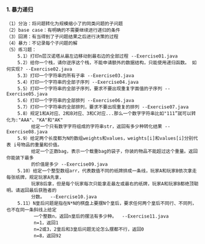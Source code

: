 #### 1. 暴力递归
    （1）分治：将问题转化为规模缩小了的同类问题的子问题
    （2）base case：有明确的不需要继续进行递归的条件
    （3）回溯：有当得到了子问题结果之后进行决策的过程
    （4）暴力：不记录每个子问题的解
    （5）练习题：
        5.1）打印n层汉诺塔从最左边移动到最右边的全部过程 --Exercise01.java
        5.2）给你一个栈，请你逆序这个栈，不能申请额外的数据结构，只能使用递归函数。 如何实现? --Exercise02.java
        5.3）打印一个字符串的所有子串 --Exercise03.java
        5.4）打印一个字符串的全部子序列 --Exercise04.java  
        5.5）打印一个字符串的全部子序列，要求不要出现重复字面值的子序列 --Exercise05.java
        5.6）打印一个字符串的全部排列 --Exercise06.java
        5.7）打印一个字符串的全部排列，要求不要出现重复的排列 --Exercise07.java
        5.8）规定1和A对应、2和B对应、3和C对应...那么一个数字字符串比如"111”就可以转化为:"AAA"、"KA"和"AK"
             给定一个只有数字字符组成的字符串str，返回有多少种转化结果 --Exercise08.java
        5.9）给定两个长度都为N的数组weights和values，weights[i]和values[i]分别代表 i号物品的重量和价值。
             给定一个正数bag，表示一个载重bag的袋子，你装的物品不能超过这个重量。返回你能装下最多
             的价值是多少 --Exercise09.java
        5.10）给定一个整型数组arr，代表数值不同的纸牌排成一条线，玩家A和玩家B依次拿走每张纸牌，规定玩家A先拿，
             玩家B后拿，但是每个玩家每次只能拿走最左或最右的纸牌，玩家A和玩家B都绝顶聪明。请返回最后获胜者的
             分数。  --Exercise10.java
        5.11）N皇后问题是指在N*N的棋盘上要摆N个皇后，要求任何两个皇后不同行、不同列， 也不在同一条斜线上给定
              一个整数n，返回n皇后的摆法有多少种。  --Exercise11.java
              n=1，返回1
              n=2或3，2皇后和3皇后问题无论怎么摆都不行，返回0
              n=8，返回92
